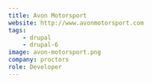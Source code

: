 ```yaml
---
title: Avon Motorsport
website: http://www.avonmotorsport.com
tags:
    - drupal
    - drupal-6
image: avon-motorsport.png
company: proctors
role: Developer
---
```

